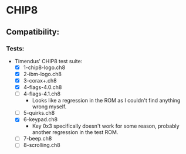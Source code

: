 # CHIP8

## Compatibility:

### Tests:

- Timendus' CHIP8 test suite:
    - [x] 1-chip8-logo.ch8
    - [x] 2-ibm-logo.ch8
    - [x] 3-corax+.ch8
    - [x] 4-flags-4.0.ch8
    - [ ] 4-flags-4.1.ch8
        - Looks like a regression in the ROM as I couldn't find anything wrong myself.
    - [ ] 5-quirks.ch8
    - [x] 6-keypad.ch8
        - Key 0x3 specifically doesn't work for some reason, probably another regression in the test ROM.
    - [ ] 7-beep.ch8
    - [ ] 8-scrolling.ch8